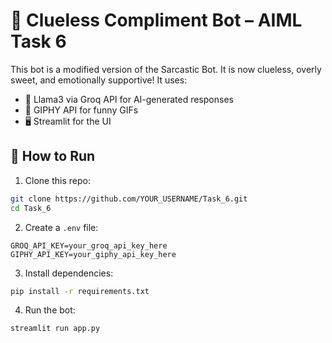 # 🤖 Clueless Compliment Bot – AIML Task 6

This bot is a modified version of the Sarcastic Bot. It is now clueless, overly sweet, and emotionally supportive! It uses:

- 🧠 Llama3 via Groq API for AI-generated responses
- 📸 GIPHY API for funny GIFs
- 🖥️ Streamlit for the UI

## 🚀 How to Run

1. Clone this repo:
```bash
git clone https://github.com/YOUR_USERNAME/Task_6.git
cd Task_6
```

2. Create a `.env` file:
```
GROQ_API_KEY=your_groq_api_key_here
GIPHY_API_KEY=your_giphy_api_key_here
```

3. Install dependencies:
```bash
pip install -r requirements.txt
```

4. Run the bot:
```bash
streamlit run app.py
```
